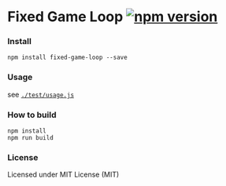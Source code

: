 # Fixed Game Loop [![npm version](https://badge.fury.io/js/fixed-game-loop.svg)](http://badge.fury.io/js/fixed-game-loop)

### Install

`npm install fixed-game-loop --save`

### Usage

see [`./test/usage.js`](test/usage.js)

### How to build

```
npm install
npm run build
```

### License
Licensed under MIT License (MIT)
